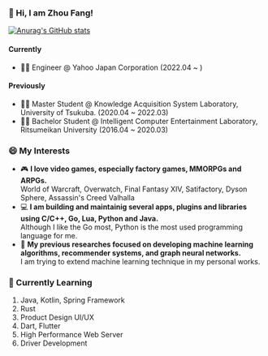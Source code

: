 ### 👋 Hi, I am Zhou Fang!
[![Anurag's GitHub stats](https://github-readme-stats.vercel.app/api?username=fang2hou)](https://github.com/anuraghazra/github-readme-stats)

#### Currently
- :man_technologist: Engineer @ Yahoo Japan Corporation (2022.04 ~ )
#### Previously
- :man_student: Master Student @ Knowledge Acquisition System Laboratory, University of Tsukuba. (2020.04 ~ 2022.03)
- :man_student: Bachelor Student @ Intelligent Computer Entertainment Laboratory, Ritsumeikan University (2016.04 ~ 2020.03)

### 😄 My Interests
- :video_game: **I love video games, especially factory games, MMORPGs and ARPGs.**  
  World of Warcraft, Overwatch, Final Fantasy XIV, Satifactory, Dyson Sphere, Assassin's Creed Valhalla  
- :computer: **I am building and maintainig several apps, plugins and libraries using C/C++, Go, Lua, Python and Java.**  
  Although I like the Go most, Python is the most used programming language for me.
- :bookmark_tabs: **My previous researches focused on developing machine learning algorithms, recommender systems, and graph neural networks.**  
  I am trying to extend machine learning technique in my personal works.

### 🌱 Currently Learning
1. Java, Kotlin, Spring Framework
2. Rust
3. Product Design UI/UX
4. Dart, Flutter
5. High Performance Web Server
6. Driver Development
